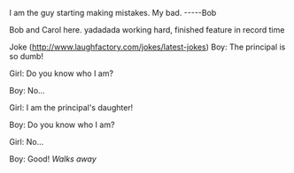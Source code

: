 I am the guy starting making mistakes. My bad. -----Bob

Bob and Carol here. yadadada working hard, finished feature in record time

Joke (http://www.laughfactory.com/jokes/latest-jokes)
Boy: The principal is so dumb!

Girl: Do you know who I am?

Boy: No...

Girl: I am the principal's daughter!

Boy: Do you know who I am?

Girl: No...

Boy: Good! *Walks away*
